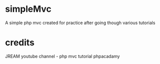 simpleMvc
==========
A simple php mvc created for practice after going though various tutorials

credits
========
JREAM youtube channel - php mvc tutorial
phpacadamy 